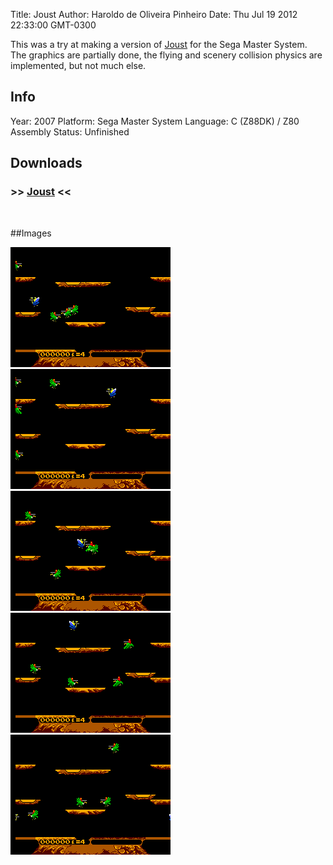 Title: Joust
Author: Haroldo de Oliveira Pinheiro
Date: Thu Jul 19 2012 22:33:00 GMT-0300

This was a try at making a version of [Joust](http://www.youtube.com/watch?v=avBoo8qyWfQ) for the Sega Master System. The graphics are partially done, the flying and scenery collision physics are implemented, but not much else.

## Info
Year: 2007
Platform: Sega Master System
Language: C (Z88DK) / Z80 Assembly
Status: Unfinished 

## Downloads
### >> [Joust](downloads/joust-v0.05-alpha.zip "Download Joust") <<
<br>

##Images

<div class="ContentFlow">
	<div class="flow">
		<img class="item" src="/joust-sms/joust-01.png" />
		<img class="item" src="/joust-sms/joust-02.png" />
		<img class="item" src="/joust-sms/joust-03.png" />
		<img class="item" src="/joust-sms/joust-04.png" />
		<img class="item" src="/joust-sms/joust-05.png" />
	</div>
</div>
